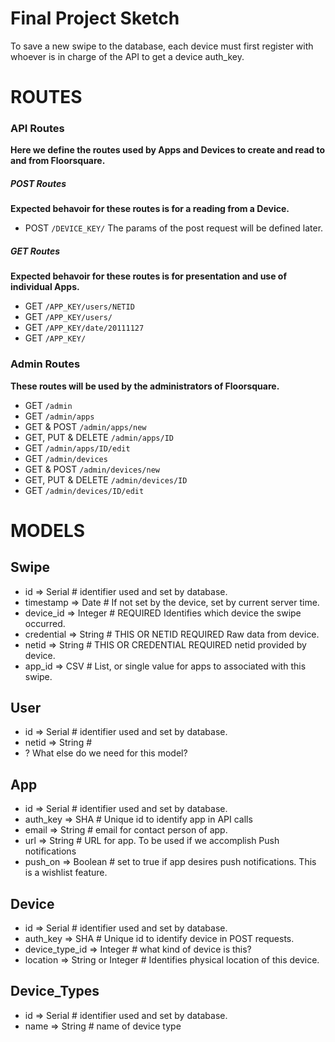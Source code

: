 # Final Project Sketch

To save a new swipe to the database, each device must first register with whoever is in charge of the API to get a device auth_key. 


ROUTES
==========

### API Routes
**Here we define the routes used by Apps and Devices to create and read to and from Floorsquare.**

##### POST Routes
**Expected behavoir for these routes is for a reading from a Device.**

- POST `/DEVICE_KEY/` The params of the post request will be defined later.

##### GET Routes
**Expected behavoir for these routes is for presentation and use of individual Apps.**

- GET `/APP_KEY/users/NETID`
- GET `/APP_KEY/users/`
- GET `/APP_KEY/date/20111127` 
- GET `/APP_KEY/`


### Admin Routes
**These routes will be used by the administrators of Floorsquare.**

- GET `/admin`
- GET `/admin/apps`
- GET & POST `/admin/apps/new`
- GET, PUT & DELETE `/admin/apps/ID`
- GET `/admin/apps/ID/edit`
- GET `/admin/devices`
- GET & POST `/admin/devices/new`
- GET, PUT & DELETE `/admin/devices/ID`
- GET `/admin/devices/ID/edit`


MODELS
==========

Swipe
----------
* id => Serial # identifier used and set by database.
* timestamp => Date # If not set by the device, set by current server time.
* device_id => Integer # REQUIRED Identifies which device the swipe occurred.
* credential => String # THIS OR NETID REQUIRED Raw data from device.
* netid => String # THIS OR CREDENTIAL REQUIRED netid provided by device.
* app_id => CSV # List, or single value for apps to associated with this swipe.

User
-----------
* id => Serial # identifier used and set by database.
* netid => String # 
* ? What else do we need for this model?

App
-----------
* id => Serial # identifier used and set by database.
* auth_key => SHA # Unique id to identify app in API calls
* email => String # email for contact person of app.
* url => String # URL for app. To be used if we accomplish Push notifications
* push_on => Boolean # set to true if app desires push notifications. This is a wishlist feature.

Device
-----------
* id => Serial # identifier used and set by database.
* auth_key => SHA # Unique id to identify device in POST requests.
* device_type_id => Integer # what kind of device is this?
* location => String or Integer # Identifies physical location of this device.

Device_Types
-----------
* id => Serial # identifier used and set by database.
* name => String # name of device type
